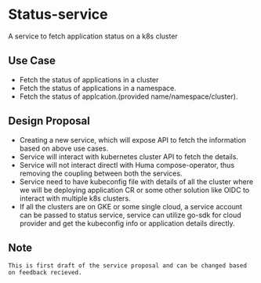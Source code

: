 # Status-service
A service to fetch application status on a k8s cluster

## Use Case
- Fetch the status of applications in a cluster
- Fetch the status of applications in a namespace.
- Fetch the status of applcation.(provided name/namespace/cluster).

## Design Proposal

- Creating a new service, which will expose API to fetch the information based on above use cases.
- Service will interact with kubernetes cluster API to fetch the details.
- Service will not interact directl with Huma compose-operator, thus removing the coupling between both the services.
- Service need to have kubeconfig file with details of all the cluster where we will  be deploying application CR or 
  some other solution like OIDC to interact with multiple k8s clusters.
- If all the clusters are on GKE or some single cloud, a service account can be passed to status service, service can utilize go-sdk 
  for cloud provider and get the kubeconfig info or application details directly.

## Note
```
This is first draft of the service proposal and can be changed based on feedback recieved.
```
